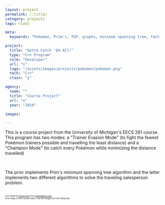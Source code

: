 ```yaml
---
layout: project
permalink: /:title/
category: projects
tags: class

meta:
  keywords: "Pokemon, Prim's, TSP, graphs, minimum spanning tree, fast tsp, opt tsp, Kruskal's"

project:
  title: "Gotta Catch 'Em All!"
  type: "C++ Program"
  role: "Developer"
  url: "n"
  logo: "/assets/images/projects/pokemon/pokemon.png"
  tech: "C++"
  class: "y"

agency:
  team: ""
  title: "Course Project"
  url: "n"
  year: "2019"

images:

---
```

<p>This is a course project from the University of Michigan's EECS 281 course. This program has two modes: a "Trainer Evasion Mode" (to fight the fewest Pokémon trainers possible and travelling the least distance) and a "Champion Mode" (to catch every Pokémon while minimizing the distance travelled)</p> 
<br>
<p>The prior implements Prim's minimum spanning tree algorithm and the latter implements two different algorithms to solve the traveling salesperson problem. </p>
<br>
<div style="font-size: 0.4rem">Icon made by <a href="https://www.flaticon.com/authors/those-icons" title="Those Icons">Those Icons</a> from <a href="https://www.flaticon.com/" target="_blank">www.flaticon.com</a></div>
<div style="font-size: 0.4rem">First image is from course slides. Last two images are from Wikipedia</div>

